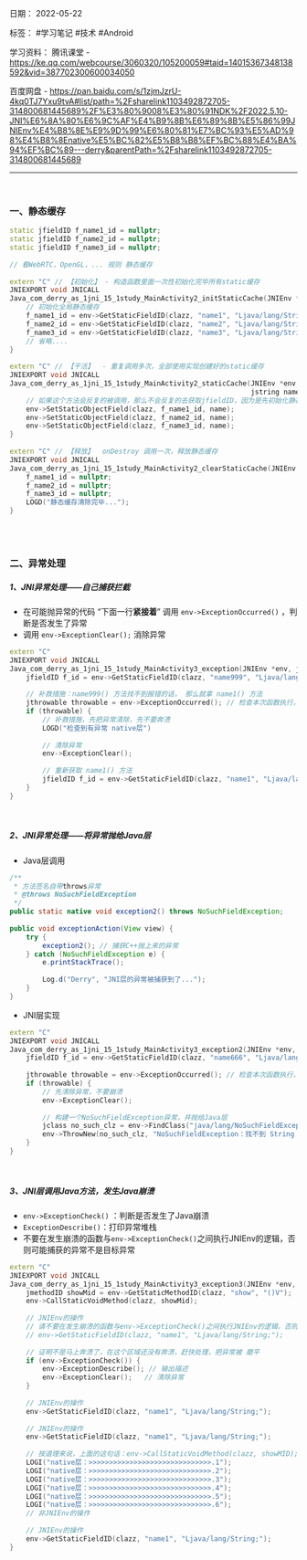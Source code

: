 日期： 2022-05-22

标签： #学习笔记 #技术 #Android 

学习资料： 
腾讯课堂 - https://ke.qq.com/webcourse/3060320/105200059#taid=14015367348138592&vid=387702300600034050

百度网盘 - https://pan.baidu.com/s/1zjmJzrU-4kq0TJ7Yxu9tvA#list/path=%2Fsharelink1103492872705-314800681445689%2F%E3%80%9008%E3%80%91NDK%2F2022.5.10-JNI%E6%8A%80%E6%9C%AF%E4%B9%8B%E6%89%8B%E5%86%99JNIEnv%E4%B8%8E%E9%9D%99%E6%80%81%E7%BC%93%E5%AD%98%E4%B8%8Enative%E5%BC%82%E5%B8%B8%EF%BC%88%E4%BA%94%EF%BC%89---derry&parentPath=%2Fsharelink1103492872705-314800681445689

---
<br>

### 一、静态缓存

```cpp
static jfieldID f_name1_id = nullptr;  
static jfieldID f_name2_id = nullptr;  
static jfieldID f_name3_id = nullptr;  
  
// 看WebRTC，OpenGL，... 规则 静态缓存  
  
extern "C" // 【初始化】 - 构造函数里面一次性初始化完毕所有static缓存  
JNIEXPORT void JNICALL  
Java_com_derry_as_1jni_15_1study_MainActivity2_initStaticCache(JNIEnv *env, jclass clazz) {  
    // 初始化全局静态缓存  
    f_name1_id = env->GetStaticFieldID(clazz, "name1", "Ljava/lang/String;");  
    f_name2_id = env->GetStaticFieldID(clazz, "name2", "Ljava/lang/String;");  
    f_name3_id = env->GetStaticFieldID(clazz, "name3", "Ljava/lang/String;");  
    // 省略....  
}  
  
extern "C" // 【干活】  - 重复调用多次，全部使用实现创建好的static缓存  
JNIEXPORT void JNICALL  
Java_com_derry_as_1jni_15_1study_MainActivity2_staticCache(JNIEnv *env, jclass clazz,  
                                                           jstring name) {  
    // 如果这个方法会反复的被调用，那么不会反复的去获取jfieldID，因为是先初始化静态缓存，然后再执行此函数的  
    env->SetStaticObjectField(clazz, f_name1_id, name);  
    env->SetStaticObjectField(clazz, f_name2_id, name);  
    env->SetStaticObjectField(clazz, f_name3_id, name);  
}  
  
extern "C" // 【释放】  onDestroy 调用一次，释放静态缓存
JNIEXPORT void JNICALL  
Java_com_derry_as_1jni_15_1study_MainActivity2_clearStaticCache(JNIEnv *env, jclass clazz) {  
    f_name1_id = nullptr;  
    f_name2_id = nullptr;  
    f_name3_id = nullptr;  
    LOGD("静态缓存清除完毕...");  
}
```

<br><br>

### 二、异常处理
##### 1、JNI异常处理——自己捕获拦截
- 在可能抛异常的代码 “下面一行**紧接着**” 调用 `env->ExceptionOccurred()` ，判断是否发生了异常
- 调用 `env->ExceptionClear();` 消除异常

```cpp
extern "C"  
JNIEXPORT void JNICALL  
Java_com_derry_as_1jni_15_1study_MainActivity3_exception(JNIEnv *env, jclass clazz) {  
    jfieldID f_id = env->GetStaticFieldID(clazz, "name999", "Ljava/lang/String;");  
    
    // 补救措施：name999() 方法找不到报错的话， 那么就拿 name1() 方法  
    jthrowable throwable = env->ExceptionOccurred(); // 检查本次函数执行，有没有异常    
	if (throwable) {  
        // 补救措施，先把异常清除，先不要奔溃  
        LOGD("检查到有异常 native层")  
  
        // 清除异常  
        env->ExceptionClear();  
  
        // 重新获取 name1() 方法  
        jfieldID f_id = env->GetStaticFieldID(clazz, "name1", "Ljava/lang/String;");  
    }  
}
```

<br>

##### 2、JNI异常处理——将异常抛给Java层

- Java层调用
```java
/**  
 * 方法签名自带throws异常  
 * @throws NoSuchFieldException  
 */  
public static native void exception2() throws NoSuchFieldException;  
  
public void exceptionAction(View view) {
    try {  
        exception2(); // 捕获C++抛上来的异常  
    } catch (NoSuchFieldException e) {  
        e.printStackTrace();
        
        Log.d("Derry", "JNI层的异常被捕获到了...");  
    }
}
```

- JNI层实现
```cpp
extern "C"  
JNIEXPORT void JNICALL  
Java_com_derry_as_1jni_15_1study_MainActivity3_exception2(JNIEnv *env, jclass clazz) {  
    jfieldID f_id = env->GetStaticFieldID(clazz, "name666", "Ljava/lang/String;");  
  
    jthrowable throwable = env->ExceptionOccurred(); // 检查本次函数执行，有没有异常  
    if (throwable) {  
        // 先清除异常，不要崩溃  
        env->ExceptionClear();  
  
        // 构建一个NoSuchFieldException异常，并抛给Java层  
        jclass no_such_clz = env->FindClass("java/lang/NoSuchFieldException");  
        env->ThrowNew(no_such_clz, "NoSuchFieldException：找不到 String name666() 方法!");  
    }  
}
```

<br>

##### 3、JNI层调用Java方法，发生Java崩溃
- `env->ExceptionCheck()` ：判断是否发生了Java崩溃
- `ExceptionDescribe()`：打印异常堆栈
- 不要在发生崩溃的函数与`env->ExceptionCheck()`之间执行JNIEnv的逻辑，否则可能捕获的异常不是目标异常

```cpp
extern "C"  
JNIEXPORT void JNICALL  
Java_com_derry_as_1jni_15_1study_MainActivity3_exception3(JNIEnv *env, jclass clazz) {  
    jmethodID showMid = env->GetStaticMethodID(clazz, "show", "()V");  
    env->CallStaticVoidMethod(clazz, showMid);  
  
    // JNIEnv的操作
    // 请不要在发生崩溃的函数与env->ExceptionCheck()之间执行JNIEnv的逻辑，否则可能捕获的异常不是目标异常
    // env->GetStaticFieldID(clazz, "name1", "Ljava/lang/String;");  
  
    // 证明不是马上奔溃了，在这个区域还没有奔溃，赶快处理，把异常被 磨平  
    if (env->ExceptionCheck()) {  
        env->ExceptionDescribe(); // 输出描述  
        env->ExceptionClear();   // 清除异常  
    }  
  
    // JNIEnv的操作  
    env->GetStaticFieldID(clazz, "name1", "Ljava/lang/String;");  
  
    // JNIEnv的操作  
    env->GetStaticFieldID(clazz, "name1", "Ljava/lang/String;");  
  
    // 按道理来说，上面的这句话：env->CallStaticVoidMethod(clazz, showMID);，就已经奔溃了，但是事实是否如此呢？  
    LOGI("native层：>>>>>>>>>>>>>>>>>>>>>>>>>>>>>>.1");  
    LOGI("native层：>>>>>>>>>>>>>>>>>>>>>>>>>>>>>>.2");  
    LOGI("native层：>>>>>>>>>>>>>>>>>>>>>>>>>>>>>>.3");  
    LOGI("native层：>>>>>>>>>>>>>>>>>>>>>>>>>>>>>>.4");  
    LOGI("native层：>>>>>>>>>>>>>>>>>>>>>>>>>>>>>>.5");  
    LOGI("native层：>>>>>>>>>>>>>>>>>>>>>>>>>>>>>>.6");  
    // 非JNIEnv的操作  
  
    // JNIEnv的操作  
    env->GetStaticFieldID(clazz, "name1", "Ljava/lang/String;");  
}
```

